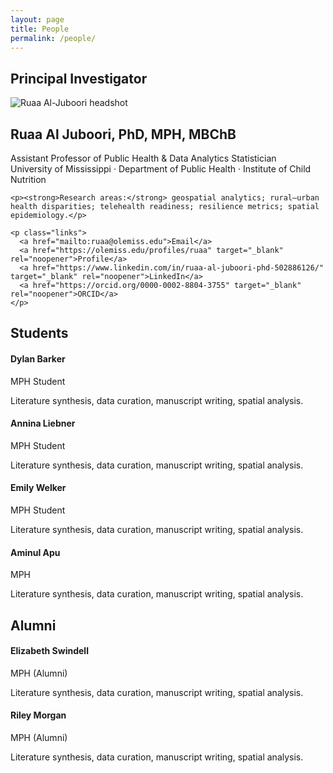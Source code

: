 ```yaml
---
layout: page
title: People
permalink: /people/
---
```


## Principal Investigator

<div class="people-hero">
 <img src="{{ '/assets/ruaa.png' | relative_url }}" alt="Ruaa Al-Juboori headshot">
  <div>
    <h2 class="name">Ruaa Al Juboori, PhD, MPH, MBChB</h2>
    <div class="title">Assistant Professor of Public Health & Data Analytics Statistician</div>
    <div class="affil">University of Mississippi · Department of Public Health · Institute of Child Nutrition</div>

    <p><strong>Research areas:</strong> geospatial analytics; rural–urban health disparities; telehealth readiness; resilience metrics; spatial epidemiology.</p>

    <p class="links">
      <a href="mailto:ruaa@olemiss.edu">Email</a>
      <a href="https://olemiss.edu/profiles/ruaa" target="_blank" rel="noopener">Profile</a>
      <a href="https://www.linkedin.com/in/ruaa-al-juboori-phd-502886126/" target="_blank" rel="noopener">LinkedIn</a>
      <a href="https://orcid.org/0000-0002-8804-3755" target="_blank" rel="noopener">ORCID</a>
    </p>
  </div>
</div>

## Students

<div class="cards">
  <div class="card">
    <h4>Dylan Barker</h4>
    <div class="role">MPH Student</div>
    <p>Literature synthesis, data curation, manuscript writing, spatial analysis.</p>
  </div>

  <div class="card">
    <h4>Annina Liebner</h4>
    <div class="role">MPH Student</div>
    <p>Literature synthesis, data curation, manuscript writing, spatial analysis.</p>
  </div>

  <div class="card">
    <h4>Emily Welker</h4>
    <div class="role">MPH Student</div>
    <p>Literature synthesis, data curation, manuscript writing, spatial analysis.</p>
  </div>

  <div class="card">
    <h4>Aminul Apu</h4>
    <div class="role">MPH</div>
    <p>Literature synthesis, data curation, manuscript writing, spatial analysis.</p>
  </div>
</div>

## Alumni

<div class="cards">
  <div class="card">
    <h4>Elizabeth Swindell</h4>
    <div class="role">MPH (Alumni)</div>
    <p>Literature synthesis, data curation, manuscript writing, spatial analysis.</p>
  </div>

  <div class="card">
    <h4>Riley Morgan</h4>
    <div class="role">MPH (Alumni)</div>
    <p>Literature synthesis, data curation, manuscript writing, spatial analysis.</p>
  </div>
</div>
